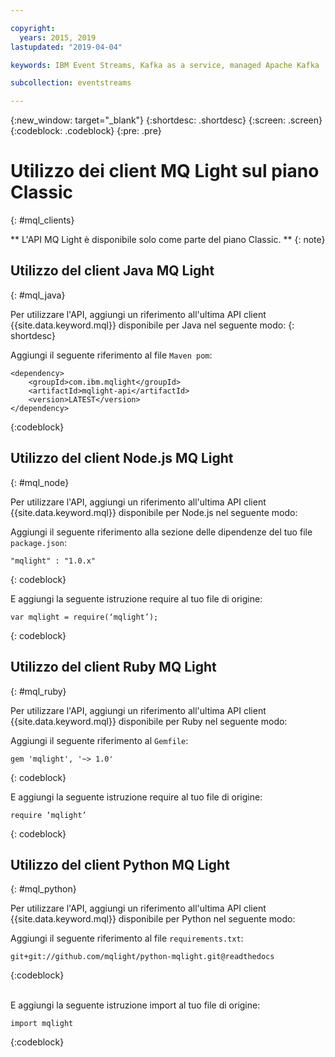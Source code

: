 ```yaml
---

copyright:
  years: 2015, 2019
lastupdated: "2019-04-04"

keywords: IBM Event Streams, Kafka as a service, managed Apache Kafka

subcollection: eventstreams

---
```


{:new_window: target="_blank"}
{:shortdesc: .shortdesc}
{:screen: .screen}
{:codeblock: .codeblock}
{:pre: .pre}

# Utilizzo dei client MQ Light sul piano Classic
{: #mql_clients}

** L'API MQ Light è disponibile solo come parte del piano Classic. **
{: note}
<br/>

## Utilizzo del client Java MQ Light
{: #mql_java}

Per utilizzare l'API, aggiungi un riferimento all'ultima API client {{site.data.keyword.mql}} disponibile per Java nel seguente modo:
{: shortdesc}

Aggiungi il seguente riferimento al file <code>Maven pom</code>:

```
<dependency>
    <groupId>com.ibm.mqlight</groupId>
    <artifactId>mqlight-api</artifactId>
    <version>LATEST</version>
</dependency>
```
{:codeblock}


<!-- 12/11/18: info was in eventstreams102.md, moved because of doc app changes -->

## Utilizzo del client Node.js MQ Light 
{: #mql_node}


Per utilizzare l'API, aggiungi un riferimento all'ultima API client {{site.data.keyword.mql}} disponibile per Node.js nel seguente modo:

Aggiungi il seguente riferimento alla sezione delle dipendenze del tuo file <code>package.json</code>:

<pre class="pre"><code>"mqlight" : "1.0.x"</code></pre>
{: codeblock}

E aggiungi la seguente istruzione require al tuo file di
origine:

<pre class="pre"><code>var mqlight = require(‘mqlight’);</code></pre>
{: codeblock}

<!-- 14/11/18: info was in eventstreams103.md, moved because of doc app changes -->

## Utilizzo del client Ruby MQ Light
{: #mql_ruby}


Per utilizzare l'API, aggiungi un riferimento all'ultima API client {{site.data.keyword.mql}} disponibile per Ruby nel seguente modo:

Aggiungi il seguente riferimento al <code>Gemfile</code>:

```
gem 'mqlight', '~> 1.0'
```
{: codeblock}

E aggiungi la seguente istruzione require al tuo file di origine:

```
require ‘mqlight’
```
{: codeblock}

<!-- 14/11/18: info was in eventstreams101.md, moved because of doc app changes -->

## Utilizzo del client Python MQ Light
{: #mql_python}

Per utilizzare l'API, aggiungi un riferimento all'ultima API client {{site.data.keyword.mql}} disponibile per Python nel seguente modo:

Aggiungi il seguente riferimento al file
<code>requirements.txt</code>:

```
git+git://github.com/mqlight/python-mqlight.git@readthedocs
```
{:codeblock}

<br>
E aggiungi la seguente istruzione import al tuo file di origine:

```
import mqlight
```
{:codeblock}
<!-- Comment from Andrew
Instructions for getting started, with links for more info
Simple send source and receive source in-line

-->




